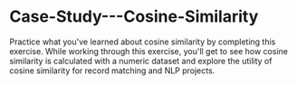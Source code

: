 # Case-Study---Cosine-Similarity
 Practice what you've learned about cosine similarity by completing this exercise. While working through this exercise, you'll get to see how cosine similarity is calculated with a numeric dataset and explore the utility of cosine similarity for record matching and NLP projects.
